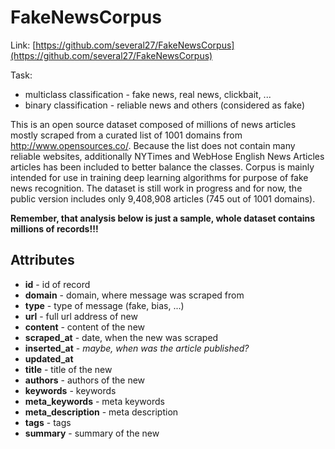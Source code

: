# FakeNewsCorpus

Link: [https://github.com/several27/FakeNewsCorpus](https://github.com/several27/FakeNewsCorpus)

Task:
* multiclass classification - fake news, real news, clickbait, ...
* binary classification - reliable news and others (considered as fake)

This is an open source dataset composed of millions of news articles mostly scraped from a curated list of 1001 domains from http://www.opensources.co/. Because the list does not contain many reliable websites, additionally NYTimes and WebHose English News Articles articles has been included to better balance the classes. Corpus is mainly intended for use in training deep learning algorithms for purpose of fake news recognition. The dataset is still work in progress and for now, the public version includes only 9,408,908 articles (745 out of 1001 domains).

**Remember, that analysis below is just a sample, whole dataset contains millions of records!!!**


## Attributes

* **id** - id of record
* **domain** - domain, where message was scraped from
* **type** - type of message (fake, bias, ...)
* **url** - full url address of new
* **content** - content of the new
* **scraped_at** - date, when the new was scraped
* **inserted_at** - *maybe, when was the article published?*
* **updated_at**
* **title** - title of the new
* **authors** - authors of the new
* **keywords** - keywords
* **meta_keywords** - meta keywords
* **meta_description** - meta description
* **tags** - tags
* **summary** - summary of the new
